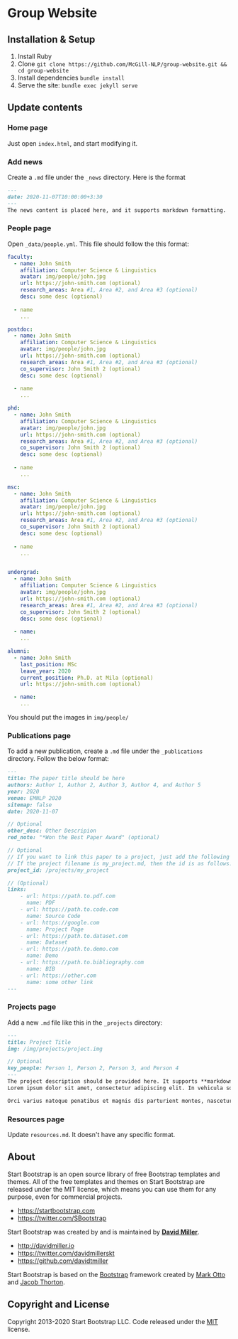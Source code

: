 # Group Website

## Installation & Setup

1. Install Ruby
2. Clone `git clone https://github.com/McGill-NLP/group-website.git && cd group-website`
1. Install dependencies `bundle install`
5. Serve the site: `bundle exec jekyll serve`

## Update contents
### Home page
Just open `index.html`, and start modifying it.

### Add news
Create a `.md` file under the `_news` directory. Here is the format
```markdown
---
date: 2020-11-07T10:00:00+3:30
---
The news content is placed here, and it supports markdown formatting.
```

### People page
Open `_data/people.yml`. This file should follow the this format:
```yml
faculty:
  - name: John Smith
    affiliation: Computer Science & Linguistics
    avatar: img/people/john.jpg
    url: https://john-smith.com (optional)
    research_areas: Area #1, Area #2, and Area #3 (optional)
    desc: some desc (optional)
  
  - name
    ...

postdoc:
  - name: John Smith
    affiliation: Computer Science & Linguistics
    avatar: img/people/john.jpg
    url: https://john-smith.com (optional)
    research_areas: Area #1, Area #2, and Area #3 (optional)
    co_supervisor: John Smith 2 (optional)
    desc: some desc (optional)
  
  - name
    ...

phd:
  - name: John Smith
    affiliation: Computer Science & Linguistics
    avatar: img/people/john.jpg
    url: https://john-smith.com (optional)
    research_areas: Area #1, Area #2, and Area #3 (optional)
    co_supervisor: John Smith 2 (optional)
    desc: some desc (optional)
  
  - name
    ...

msc:
  - name: John Smith
    affiliation: Computer Science & Linguistics
    avatar: img/people/john.jpg
    url: https://john-smith.com (optional)
    research_areas: Area #1, Area #2, and Area #3 (optional)
    co_supervisor: John Smith 2 (optional)
    desc: some desc (optional)
  
  - name
    ...


undergrad:
  - name: John Smith
    affiliation: Computer Science & Linguistics
    avatar: img/people/john.jpg
    url: https://john-smith.com (optional)
    research_areas: Area #1, Area #2, and Area #3 (optional)
    co_supervisor: John Smith 2 (optional)
    desc: some desc (optional)
  
  - name:
    ...

alumni:
  - name: John Smith
    last_position: MSc
    leave_year: 2020
    current_position: Ph.D. at Mila (optional)
    url: https://john-smith.com (optional)

  - name:
    ...
```
You should put the images in `img/people/`

### Publications page
To add a new publication, create a `.md` file under the `_publications` directory. Follow the below format:
```markdown
---
title: The paper title should be here
authors: Author 1, Author 2, Author 3, Author 4, and Author 5     
year: 2020
venue: EMNLP 2020
sitemap: false
date: 2020-11-07

// Optional
other_desc: Other Descripion 
red_note: "*Won the Best Paper Award" (optional)

// Optional
// If you want to link this paper to a project, just add the following line. 
// If the project filename is my_project.md, then the id is as follows:
project_id: /projects/my_project

// (Optional)
links: 
    - url: https://path.to.pdf.com
      name: PDF
    - url: https://path.to.code.com
      name: Source Code
    - url: https://google.com
      name: Project Page
    - url: https://path.to.dataset.com
      name: Dataset
    - url: https://path.to.demo.com
      name: Demo
    - url: https://path.to.bibliography.com
      name: BIB
    - url: https://other.com
      name: some other link
---
```

### Projects page
Add a new `.md` file like this in the `_projects` directory:
```markdown
---
title: Project Title
img: /img/projects/project.img

// Optional
key_people: Person 1, Person 2, Person 3, and Person 4
---
The project description should be provided here. It supports **markdown**
Lorem ipsum dolor sit amet, consectetur adipiscing elit. In vehicula sodales felis vel tincidunt. Praesent sagittis imperdiet nibh, nec varius metus malesuada sed. Quisque finibus venenatis justo a blandit. Sed placerat, dui sit amet aliquet iaculis, nisi mi interdum ex, non elementum eros tellus non libero. Maecenas at accumsan ligula. 

Orci varius natoque penatibus et magnis dis parturient montes, nascetur ridiculus mus. Vestibulum vitae nulla nisi. Etiam imperdiet justo a facilisis molestie. In sit amet ipsum semper, tincidunt neque vitae, vulputate turpis. Nam vulputate interdum laoreet. Integer convallis efficitur nibh, vitae pellentesque felis.
```

### Resources page
Update `resources.md`. It doesn't have any specific format.

## About

Start Bootstrap is an open source library of free Bootstrap templates and themes. All of the free templates and themes on Start Bootstrap are released under the MIT license, which means you can use them for any purpose, even for commercial projects.

* <https://startbootstrap.com>
* <https://twitter.com/SBootstrap>

Start Bootstrap was created by and is maintained by **[David Miller](http://davidmiller.io/)**.

* <http://davidmiller.io>
* <https://twitter.com/davidmillerskt>
* <https://github.com/davidtmiller>

Start Bootstrap is based on the [Bootstrap](https://getbootstrap.com/) framework created by [Mark Otto](https://twitter.com/mdo) and [Jacob Thorton](https://twitter.com/fat).

## Copyright and License

Copyright 2013-2020 Start Bootstrap LLC. Code released under the [MIT](https://github.com/StartBootstrap/startbootstrap-clean-blog-jekyll/blob/gh-pages/LICENSE) license.
